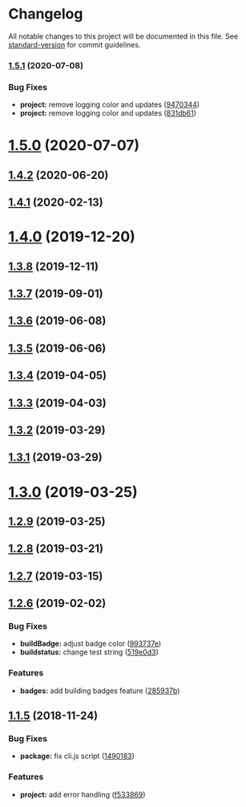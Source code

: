 # Changelog

All notable changes to this project will be documented in this file. See [standard-version](https://github.com/conventional-changelog/standard-version) for commit guidelines.

### [1.5.1](https://github.com/olavoparno/jest-badges-readme/compare/v1.5.0...v1.5.1) (2020-07-08)


### Bug Fixes

* **project:** remove logging color and updates ([9470344](https://github.com/olavoparno/jest-badges-readme/commit/947034406aeda2215b88a7f54ea3e89f46b05bc6))
* **project:** remove logging color and updates ([831db61](https://github.com/olavoparno/jest-badges-readme/commit/831db610a54a9a0825da324a4db86a96aa4c1c04))

# [1.5.0](https://github.com/olavoparno/jest-badges-readme/compare/v1.4.2...v1.5.0) (2020-07-07)



## [1.4.2](https://github.com/olavoparno/jest-badges-readme/compare/v1.4.1...v1.4.2) (2020-06-20)



## [1.4.1](https://github.com/olavoparno/jest-badges-readme/compare/v1.4.0...v1.4.1) (2020-02-13)



# [1.4.0](https://github.com/olavoparno/jest-badges-readme/compare/v1.3.8...v1.4.0) (2019-12-20)



## [1.3.8](https://github.com/olavoparno/jest-badges-readme/compare/v1.3.7...v1.3.8) (2019-12-11)



## [1.3.7](https://github.com/olavoparno/jest-badges-readme/compare/v1.3.6...v1.3.7) (2019-09-01)



## [1.3.6](https://github.com/olavoparno/jest-badges-readme/compare/v1.3.5...v1.3.6) (2019-06-08)



## [1.3.5](https://github.com/olavoparno/jest-badges-readme/compare/1.3.4...v1.3.5) (2019-06-06)



## [1.3.4](https://github.com/olavoparno/jest-badges-readme/compare/1.3.3...1.3.4) (2019-04-05)



## [1.3.3](https://github.com/olavoparno/jest-badges-readme/compare/1.3.2...1.3.3) (2019-04-03)



## [1.3.2](https://github.com/olavoparno/jest-badges-readme/compare/1.3.1...1.3.2) (2019-03-29)



## [1.3.1](https://github.com/olavoparno/jest-badges-readme/compare/1.3.0...1.3.1) (2019-03-29)



# [1.3.0](https://github.com/olavoparno/jest-badges-readme/compare/1.2.9...1.3.0) (2019-03-25)



## [1.2.9](https://github.com/olavoparno/jest-badges-readme/compare/1.2.8...1.2.9) (2019-03-25)



## [1.2.8](https://github.com/olavoparno/jest-badges-readme/compare/1.2.7...1.2.8) (2019-03-21)



## [1.2.7](https://github.com/olavoparno/jest-badges-readme/compare/1.2.6...1.2.7) (2019-03-15)



## [1.2.6](https://github.com/olavoparno/jest-badges-readme/compare/v1.1.5...1.2.6) (2019-02-02)


### Bug Fixes

* **buildBadge:** adjust badge color ([993737e](https://github.com/olavoparno/jest-badges-readme/commit/993737e))
* **buildstatus:** change test string ([519e0d3](https://github.com/olavoparno/jest-badges-readme/commit/519e0d3))


### Features

* **badges:** add building badges feature ([285937b](https://github.com/olavoparno/jest-badges-readme/commit/285937b))



## [1.1.5](https://github.com/olavoparno/jest-badges-readme/compare/1490183...v1.1.5) (2018-11-24)


### Bug Fixes

* **package:** fix cli.js script ([1490183](https://github.com/olavoparno/jest-badges-readme/commit/1490183))


### Features

* **project:** add error handling ([f533869](https://github.com/olavoparno/jest-badges-readme/commit/f533869))
